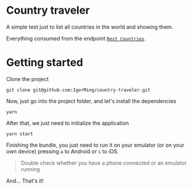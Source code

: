 # Country traveler

A simple test just to list all countries in the world and showing them.

Everything consumed from the endpoint [`Rest Countries`](https://restcountries.eu/).

Getting started
=

Clone the project
```
git clone git@github.com:IgorMing/country-traveler.git
```

Now, just go into the project folder, and let's install the dependencies
```
yarn
```

After that, we just need to initialize the application
```
yarn start
```

Finishing the bundle, you just need to run it on your emulator (or on your own device) pressing `a` to Android or `i` to iOS.

> Double check whether you have a phone connected or an emulator running

And... That's it!

